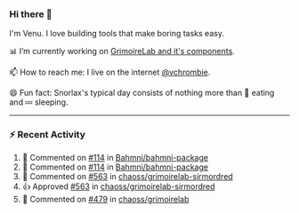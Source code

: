 ### Hi there 👋

I'm Venu. I love building tools that make boring tasks easy.

📊 I’m currently working on [GrimoireLab and it's components](https://chaoss.github.io/grimoirelab).

📫 How to reach me: I live on the internet [@vchrombie](https://www.google.co.in/search?q=vchrombie).

😄 Fun fact: Snorlax's typical day consists of nothing more than :doughnut: eating and :zzz: sleeping.

---

### :zap: Recent Activity

<!--RECENT_ACTIVITY:start-->
1. 💬 Commented on [#114](https://github.com/Bahmni/bahmni-package/pull/114#issuecomment-1186838204) in [Bahmni/bahmni-package](https://github.com/Bahmni/bahmni-package)
2. 💬 Commented on [#114](https://github.com/Bahmni/bahmni-package/pull/114#discussion_r923007717) in [Bahmni/bahmni-package](https://github.com/Bahmni/bahmni-package)
3. 💬 Commented on [#563](https://github.com/chaoss/grimoirelab-sirmordred/pull/563#issuecomment-1186578571) in [chaoss/grimoirelab-sirmordred](https://github.com/chaoss/grimoirelab-sirmordred)
4. 👍 Approved [#563](https://github.com/chaoss/grimoirelab-sirmordred/pull/563#pullrequestreview-1041165382) in [chaoss/grimoirelab-sirmordred](https://github.com/chaoss/grimoirelab-sirmordred)
5. 💬 Commented on [#479](https://github.com/chaoss/grimoirelab/issues/479#issuecomment-1185367786) in [chaoss/grimoirelab](https://github.com/chaoss/grimoirelab)
<!--RECENT_ACTIVITY:end-->

<!--
**vchrombie/vchrombie** is a ✨ _special_ ✨ repository because its `README.md` (this file) appears on your GitHub profile.

Here are some ideas to get you started:

- 🔭 I’m currently working on ...
- 🌱 I’m currently learning ...
- 👯 I’m looking to collaborate on ...
- 🤔 I’m looking for help with ...
- 💬 Ask me about ...
- 📫 How to reach me: ...
- 😄 Pronouns: ...
- ⚡ Fun fact: ...
-->
